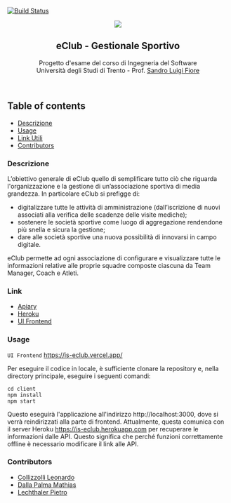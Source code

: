 [![Build Status](https://app.travis-ci.com/pietrolechthaler/eClub.svg?branch=master)](https://app.travis-ci.com/pietrolechthaler/eClub)

<p align="center">
   <a href="">
    <img src="https://github.com/pietrolechthaler/eClub/blob/master/banner.png">
  </a>
  <h2 align="center">eClub - Gestionale Sportivo</h2>

  <p align="center">
    Progetto d'esame del corso di Ingegneria del Software
  <br>Università degli Studi di Trento - Prof. <a href="https://webapps.unitn.it/du/it/Persona/PER0228723/Curriculum">Sandro Luigi Fiore</a>
  </p>
</p>
<br>

## Table of contents
- [Descrizione](#descrizione)
- [Usage](#usage)
- [Link Utili](#link)
- [Contributors](#contributors)


### Descrizione
L’obiettivo generale di eClub quello di semplificare tutto ciò che riguarda l'organizzazione e la gestione di un’associazione sportiva di media grandezza.
In particolare eClub si prefigge di:
* digitalizzare tutte le attività di amministrazione (dall’iscrizione di nuovi associati alla
verifica delle scadenze delle visite mediche);
* sostenere le società sportive come luogo di aggregazione rendendone più snella e
sicura la gestione;
* dare alle società sportive una nuova possibilità di innovarsi in campo digitale.

eClub permette ad ogni associazione di configurare e visualizzare tutte le informazioni
relative alle proprie squadre composte ciascuna da Team Manager, Coach e Atleti.

### Link
- [Apiary](https://eclub.docs.apiary.io/#)
- [Heroku](https://is-eclub.herokuapp.com)
- [UI Frontend](https://is-eclub.vercel.app/)

### Usage
`UI Frontend` https://is-eclub.vercel.app/

Per eseguire il codice in locale, è sufficiente clonare la repository e, nella directory principale, eseguire i seguenti comandi:

```
cd client
npm install
npm start
```

Questo eseguirà l'applicazione all'indirizzo http://localhost:3000, dove si verrà reindirizzati alla parte di frontend. Attualmente, questa comunica con il server Heroku https://is-eclub.herokuapp.com per recuperare le informazioni dalle API. Questo significa che perché funzioni correttamente offline è necessario modificare il link alle API. 

### Contributors
* [Collizzolli Leonardo](https://github.com/leocolliz)
* [Dalla Palma Mathias](https://github.com/mathiasdallapalma)
* [Lechthaler Pietro](https://github.com/pietrolechthaler)
